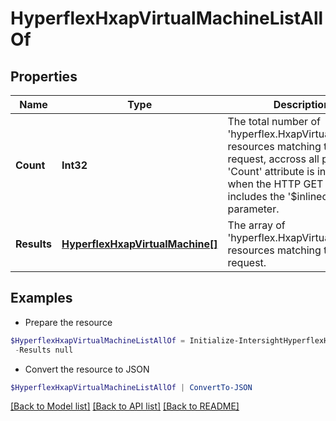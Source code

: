 # HyperflexHxapVirtualMachineListAllOf
## Properties

Name | Type | Description | Notes
------------ | ------------- | ------------- | -------------
**Count** | **Int32** | The total number of &#39;hyperflex.HxapVirtualMachine&#39; resources matching the request, accross all pages. The &#39;Count&#39; attribute is included when the HTTP GET request includes the &#39;$inlinecount&#39; parameter. | [optional] 
**Results** | [**HyperflexHxapVirtualMachine[]**](HyperflexHxapVirtualMachine.md) | The array of &#39;hyperflex.HxapVirtualMachine&#39; resources matching the request. | [optional] 

## Examples

- Prepare the resource
```powershell
$HyperflexHxapVirtualMachineListAllOf = Initialize-IntersightHyperflexHxapVirtualMachineListAllOf  -Count null `
 -Results null
```

- Convert the resource to JSON
```powershell
$HyperflexHxapVirtualMachineListAllOf | ConvertTo-JSON
```

[[Back to Model list]](../README.md#documentation-for-models) [[Back to API list]](../README.md#documentation-for-api-endpoints) [[Back to README]](../README.md)

